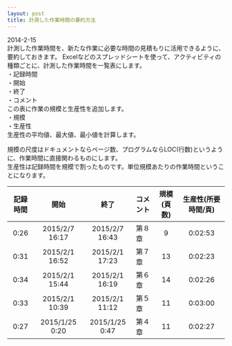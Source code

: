 ```yaml
---
layout: post
title: 計測した作業時間の要約方法
---
```


2014-2-15  
計測した作業時間を、新たな作業に必要な時間の見積もりに活用できるように、要約しておきます。
Excelなどのスプレッドシートを使って、アクティビティの種類ごとに、計測した作業時間を一覧表にします。  
・記録時間  
・開始  
・終了  
・コメント  
この表に作業の規模と生産性を追加します。  
・規模  
・生産性  
生産性の平均値、最大値、最小値を計算します。

規模の尺度はドキュメントならページ数、プログラムならLOC(行数)というように、作業時間に直接関わるものにします。  
生産性は記録時間を規模で割ったものです。単位規模あたりの作業時間ということになります。

|記録時間|開始|終了|コメント|規模(頁数)|生産性(所要時間/頁)|
|:-:|:-:|:-:|:--|:-:|:-:|
|0:26|2015/2/7 16:17|2015/2/7 16:43|第８章|9|0:02:53|
|0:31|2015/2/1 16:52|2015/2/1 17:23|第７章|13|0:02:23|
|0:34|2015/2/1 15:44|2015/2/1 16:19|第６章|14|0:02:26|
|0:33|2015/2/1 10:39|2015/2/1 11:12|第５章|11|0:03:00|
|0:27|2015/1/25 0:20|2015/1/25 0:47|第４章|11|0:02:27|
